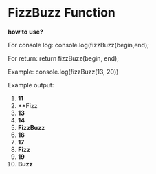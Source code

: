 # FizzBuzz Function

**how to use?**

For console log:
  console.log(fizzBuzz(begin,end);
  
For return:
  return fizzBuzz(begin, end);

Example: 
console.log(fizzBuzz(13, 20))
  
  Example output:
  
1.  **11**
2.  **Fizz
3.  **13**
4.  **14**
5.  **FizzBuzz**
6.  **16**
7.  **17**
8.  **Fizz**
9.  **19**
10. **Buzz**
